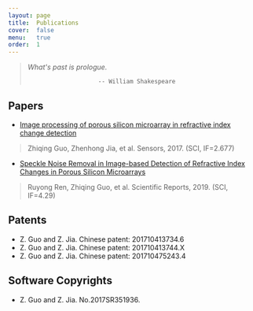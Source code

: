 ```yaml
---
layout: page
title:  Publications
cover:  false
menu:   true
order:  1
---
```


> _What's past is prologue._
>
>                         -- William Shakespeare

## Papers
* [Image processing of porous silicon microarray in refractive index change detection](http://xueshu.baidu.com/usercenter/paper/show?paperid=e4fbc2f858485859afe7f4606bf124d5&site=xueshu_se&hitarticle=1)
>Zhiqing Guo, Zhenhong Jia, et al. Sensors, 2017. (SCI, IF=2.677)

* [Speckle Noise Removal in Image-based Detection of Refractive Index Changes in Porous Silicon Microarrays](https://www.nature.com/articles/s41598-019-51435-y)
>Ruyong Ren, Zhiqing Guo, et al. Scientific Reports, 2019. (SCI, IF=4.29)

## Patents
* Z. Guo and Z. Jia. Chinese patent: 201710413734.6
* Z. Guo and Z. Jia. Chinese patent: 201710413744.X
* Z. Guo and Z. Jia. Chinese patent: 201710475243.4

## Software Copyrights
* Z. Guo and Z. Jia. No.2017SR351936.
